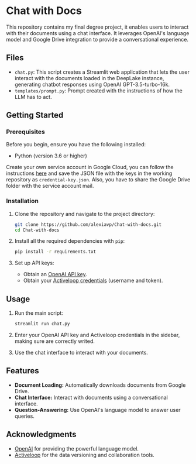 # Chat with Docs

This repository contains my final degree project, it enables users to interact with their documents using a chat interface. 
It leverages OpenAI's language model and Google Drive integration to provide a conversational experience.

## Files

- `chat.py`: This script creates a Streamlit web application that lets the user interact with the documents
loaded in the DeepLake instance, generating chatbot responses using OpenAI GPT-3.5-turbo-16k.
- `templates/prompt.py`: Prompt created with the instructions of how the LLM has to act.

## Getting Started

### Prerequisites

Before you begin, ensure you have the following installed:

- Python (version 3.6 or higher)

Create your own service account in Google Cloud, you can follow the instructions [here](https://medium.com/@matheodaly.md/create-a-google-cloud-platform-service-account-in-3-steps-7e92d8298800) and save the JSON file with the keys in the working repository as `credential-key.json`. Also, you have to share the Google Drive folder with the service account mail.

### Installation

1. Clone the repository and navigate to the project directory:

   ```bash
   git clone https://github.com/alexiavp/Chat-with-docs.git
   cd Chat-with-docs
   ```

2. Install all the required dependencies with `pip`:

   ```bash
   pip install -r requirements.txt
   ```

3. Set up API keys:

   - Obtain an [OpenAI API key](https://openai.com/).
   - Obtain your [Activeloop credentials](https://www.activeloop.ai/) (username and token).

## Usage

1. Run the main script:

   ```bash
   streamlit run chat.py
   ```

2. Enter your OpenAI API key and Activeloop credentials in the sidebar, making sure are correctly writed.

3. Use the chat interface to interact with your documents.

## Features

- **Document Loading:** Automatically downloads documents from Google Drive.
- **Chat Interface:** Interact with documents using a conversational interface.
- **Question-Answering:** Use OpenAI's language model to answer user queries.


## Acknowledgments

- [OpenAI](https://www.openai.com/) for providing the powerful language model.
- [Activeloop](https://www.activeloop.ai/) for the data versioning and collaboration tools.